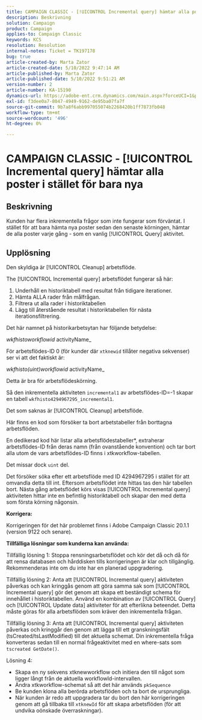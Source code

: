 ```yaml
---
title: CAMPAIGN CLASSIC - [!UICONTROL Incremental query] hämtar alla poster i stället för bara nya
description: Beskrivning
solution: Campaign
product: Campaign
applies-to: Campaign Classic
keywords: KCS
resolution: Resolution
internal-notes: Ticket = TK197178
bug: true
article-created-by: Marta Zator
article-created-date: 5/10/2022 9:47:14 AM
article-published-by: Marta Zator
article-published-date: 5/10/2022 9:51:21 AM
version-number: 2
article-number: KA-15190
dynamics-url: https://adobe-ent.crm.dynamics.com/main.aspx?forceUCI=1&pagetype=entityrecord&etn=knowledgearticle&id=ad8bd527-46d0-ec11-a7b5-00224809c101
exl-id: f3dee0a7-8047-4949-9162-de95ba07fa7f
source-git-commit: 9b7a8f6abb997055074b2268420b1ff7873fb048
workflow-type: tm+mt
source-wordcount: '496'
ht-degree: 0%

---
```


# CAMPAIGN CLASSIC - [!UICONTROL Incremental query] hämtar alla poster i stället för bara nya

## Beskrivning

Kunden har flera inkrementella frågor som inte fungerar som förväntat. I stället för att bara hämta nya poster sedan den senaste körningen, hämtar de alla poster varje gång - som en vanlig [!UICONTROL Query] aktivitet.

## Upplösning

Den skyldiga är [!UICONTROL Cleanup] arbetsflöde.

The [!UICONTROL Incremental query] arbetsflödet fungerar så här:

1. Underhåll en historiktabell med resultat från tidigare iterationer.
1. Hämta ALLA rader från målfrågan.
1. Filtrera ut alla rader i historiktabellen
1. Lägg till återstående resultat i historiktabellen för nästa iterationsfiltrering.

Det här namnet på historikarbetsytan har följande betydelse:

*wkfhistoworkflowid* activityName_

För arbetsflödes-ID 0 (för kunder där `xtknewid` tillåter negativa sekvenser) ser vi att det faktiskt är:

*wkfhisto(uint)workflowid* activityName_

Detta är bra för arbetsflödeskörning.

Så den inkrementella aktiviteten `incremental1` av arbetsflödes-ID=-1 skapar en tabell `wkfhisto4294967295_incremental1`.

Det som saknas är [!UICONTROL Cleanup] arbetsflöde.

Här finns en kod som försöker ta bort arbetstabeller från borttagna arbetsflöden.

En dedikerad kod här listar alla arbetsflödestabeller\*, extraherar arbetsflödes-ID från deras namn (från ovanstående konvention) och tar bort alla utom de vars arbetsflödes-ID finns i xtkworkflow-tabellen.

Det missar dock `uint` del.

Det försöker söka efter ett arbetsflöde med ID 4294967295 i stället för att omvandla detta till int. Eftersom arbetsflödet inte hittas tas den här tabellen bort. Nästa gång arbetsflödet körs visas [!UICONTROL Incremental query] aktiviteten hittar inte en befintlig historiktabell och skapar den med detta som första körning någonsin.

<b>Korrigera:</b>

Korrigeringen för det här problemet finns i Adobe Campaign Classic 20.1.1 (version 9122 och senare).

<b>Tillfälliga lösningar som kunderna kan använda:</b>

Tillfällig lösning 1: Stoppa rensningsarbetsflödet och kör det då och då för att rensa databasen och hårddisken tills korrigeringen är klar och tillgänglig. Rekommenderas inte om du inte har en planerad uppgradering.

Tillfällig lösning 2: Anta att [!UICONTROL Incremental query] aktiviteten påverkas och kan kringgås genom att göra samma sak som [!UICONTROL Incremental query] gör det genom att skapa ett beständigt schema för innehållet i historiktabellen. Använd en kombination av [!UICONTROL Query] och [!UICONTROL Update data] aktiviteter för att efterlikna beteendet. Detta måste göras för alla arbetsflöden som kräver den inkrementella frågan.

Tillfällig lösning 3: Anta att [!UICONTROL Incremental query] aktiviteten påverkas och kringgår den genom att lägga till ett granskningsfält (tsCreated/tsLastModified) till det aktuella schemat. Din inkrementella fråga konverteras sedan till en normal frågeaktivitet med en where-sats som `tscreated GetDate()`.

Lösning 4:

- Skapa en ny sekvens xtknewworkflow och initiera den till något som ligger långt från de aktuella workflowId-intervallen.
- Ändra xtkworkflow-schemat så att det här används `pkSequence`
- Be kunden klona alla berörda arbetsflöden och ta bort de ursprungliga.
- När kunden är redo att uppgradera tar du bort den här korrigeringen genom att gå tillbaka till `xtknewId` för att skapa arbetsflöden (för att undvika oönskade överraskningar).
